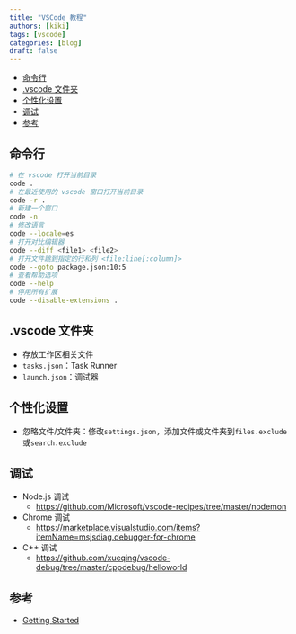 ```yaml
---
title: "VSCode 教程"
authors: [kiki]
tags: [vscode]
categories: [blog]
draft: false
---
```


- [命令行](#%e5%91%bd%e4%bb%a4%e8%a1%8c)
- [.vscode 文件夹](#vscode-%e6%96%87%e4%bb%b6%e5%a4%b9)
- [个性化设置](#%e4%b8%aa%e6%80%a7%e5%8c%96%e8%ae%be%e7%bd%ae)
- [调试](#%e8%b0%83%e8%af%95)
- [参考](#%e5%8f%82%e8%80%83)

## 命令行

```sh
# 在 vscode 打开当前目录
code .
# 在最近使用的 vscode 窗口打开当前目录
code -r .
# 新建一个窗口
code -n
# 修改语言
code --locale=es
# 打开对比编辑器
code --diff <file1> <file2>
# 打开文件跳到指定的行和列 <file:line[:column]>
code --goto package.json:10:5
# 查看帮助选项
code --help
# 停用所有扩展
code --disable-extensions .
```

## .vscode 文件夹

- 存放工作区相关文件
- `tasks.json`：Task Runner
- `launch.json`：调试器

## 个性化设置

- 忽略文件/文件夹：修改`settings.json`，添加文件或文件夹到`files.exclude`或`search.exclude`

## 调试

- Node.js 调试
  - <https://github.com/Microsoft/vscode-recipes/tree/master/nodemon>
- Chrome 调试
  - <https://marketplace.visualstudio.com/items?itemName=msjsdiag.debugger-for-chrome>
- C++ 调试
  - <https://github.com/xueqing/vscode-debug/tree/master/cppdebug/helloworld>

## 参考

- [Getting Started](https://code.visualstudio.com/docs)
